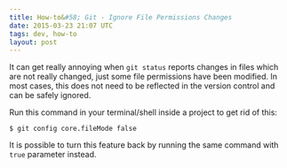 ```yaml
---
title: How-to&#58; Git - Ignore File Permissions Changes
date: 2015-03-23 21:07 UTC
tags: dev, how-to
layout: post
---
```


It can get really annoying when `git status` reports changes in files which are not really changed, just some file permissions have been modified. In most cases, this does not need to be reflected in the version control and can be safely ignored.

Run this command in your terminal/shell inside a project to get rid of this:

~~~
$ git config core.fileMode false
~~~

It is possible to turn this feature back by running the same command with `true` parameter instead.

